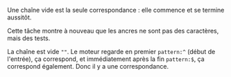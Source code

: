 Une chaîne vide est la seule correspondance : elle commence et se termine aussitôt.

Cette tâche montre à nouveau que les ancres ne sont pas des caractères, mais des tests.

La chaîne est vide `""`. Le moteur regarde en premier `pattern:^` (début de l'entrée), ça correspond, et immédiatement après la fin `pattern:$`, ça correspond également. Donc il y a une correspondance.
